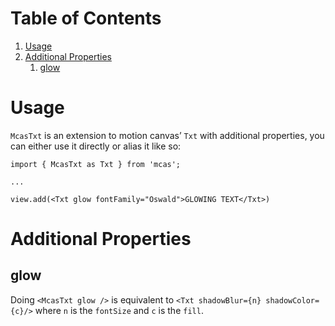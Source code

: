 
# Table of Contents

1.  [Usage](#org27e0db5)
2.  [Additional Properties](#org4d12d4d)
    1.  [glow](#org02366da)



<a id="org27e0db5"></a>

# Usage

`McasTxt` is an extension to motion canvas&rsquo; `Txt` with additional properties, you can either use it directly or alias it like so:

    import { McasTxt as Txt } from 'mcas';
    
    ...
    
    view.add(<Txt glow fontFamily="Oswald">GLOWING TEXT</Txt>)


<a id="org4d12d4d"></a>

# Additional Properties


<a id="org02366da"></a>

## glow

Doing `<McasTxt glow />` is equivalent to `<Txt shadowBlur={n} shadowColor={c}/>` where `n` is the `fontSize` and `c` is the `fill`.

